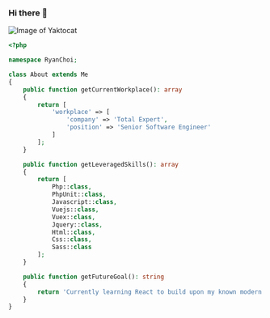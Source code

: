 ### Hi there 👋
![Image of Yaktocat](https://img.shields.io/badge/Email-ryan@ryanchoi.dev-orange?style=for-the-badge&logo=maildotru&link=mailto:ryan@ryanchoi.dev)
<!--
**rmerk/rmerk** is a ✨ _special_ ✨ repository because its `README.md` (this file) appears on your GitHub profile.

Here are some ideas to get you started:
- 🔭 I’m currently working on ...
- 🌱 I’m currently learning ...
- 👯 I’m looking to collaborate on ...
- 🤔 I’m looking for help with ...
- 💬 Ask me about ...
- 📫 How to reach me: ...
- 😄 Pronouns: ...
- ⚡ Fun fact: ...

-->

```php
<?php

namespace RyanChoi;

class About extends Me
{
    public function getCurrentWorkplace(): array
    {
        return [
            'workplace' => [
                'company' => 'Total Expert',
                'position' => 'Senior Software Engineer'        
            ]
        ];
    }

    public function getLeveragedSkills(): array
    {
        return [
            Php::class,
            PhpUnit::class,
            Javascript::class,
            Vuejs::class,
            Vuex::class,
            Jquery::class,
            Html::class,
            Css::class,
            Sass::class
        ];
    }

    public function getFutureGoal(): string
    {
        return 'Currently learning React to build upon my known modern JavaScript frameworks.';
    }
}
```
